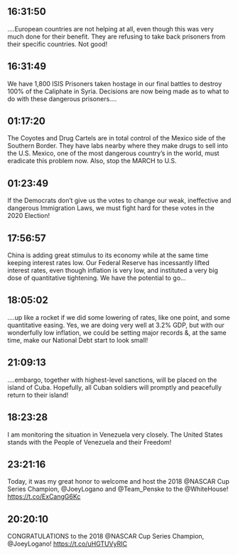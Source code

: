 ## 16:31:50
....European countries are not helping at all, even though this was very much done for their benefit. They are refusing to take back prisoners from their specific countries. Not good!
## 16:31:49
We have 1,800 ISIS Prisoners taken hostage in our final battles to destroy 100% of the Caliphate in Syria. Decisions are now being made as to what to do with these dangerous prisoners....
## 01:17:20
The Coyotes and Drug Cartels are in total control of the Mexico side of the Southern Border. They have labs nearby where they make drugs to sell into the U.S. Mexico, one of the most dangerous country’s in the world, must eradicate this problem now. Also, stop the MARCH to U.S.
## 01:23:49
If the Democrats don’t give us the votes to change our weak, ineffective and dangerous Immigration Laws, we must fight hard for these votes in the 2020 Election!
## 17:56:57
China is adding great stimulus to its economy while at the same time keeping interest rates low. Our Federal Reserve has incessantly lifted interest rates, even though inflation is very low, and instituted a very big dose of quantitative tightening. We have the potential to go...
## 18:05:02
....up like a rocket if we did some lowering of rates, like one point, and some quantitative easing. Yes, we are doing very well at 3.2% GDP, but with our wonderfully low inflation, we could be setting major records &amp;, at the same time, make our National Debt start to look small!
## 21:09:13
....embargo, together with highest-level sanctions, will be placed on the island of Cuba. Hopefully, all Cuban soldiers will promptly and peacefully return to their island!
## 18:23:28
I am monitoring the situation in Venezuela very closely. The United States stands with the People of Venezuela and their Freedom!
## 23:21:16
Today, it was my great honor to welcome and host the 2018 @NASCAR Cup Series Champion, @JoeyLogano and @Team_Penske to the @WhiteHouse! https://t.co/ExCangG6Kc
## 20:20:10
CONGRATULATIONS to the 2018 @NASCAR Cup Series Champion, @JoeyLogano! https://t.co/uHGTUVyRIC
